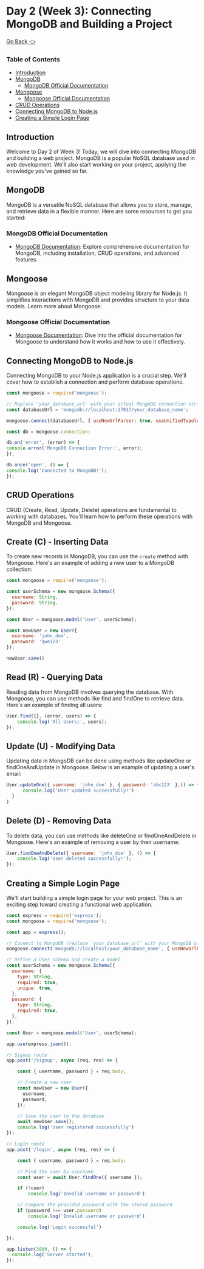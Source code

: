 # Day 2 (Week 3): Connecting MongoDB and Building a Project
[Go Back 👈](/readme.md)
### Table of Contents

- [Introduction](#introduction)
- [MongoDB](#mongodb)
  - [MongoDB Official Documentation](#mongodb-official-documentation)
- [Mongoose](#mongoose)
  - [Mongoose Official Documentation](#mongoose-official-documentation)
- [CRUD Operations](#crud-operations)
- [Connecting MongoDB to Node.js](#connecting-mongodb-to-nodejs)
- [Creating a Simple Login Page](#creating-a-simple-login-page)

## Introduction

Welcome to Day 2 of Week 3! Today, we will dive into connecting MongoDB and building a web project. MongoDB is a popular NoSQL database used in web development. We'll also start working on your project, applying the knowledge you've gained so far.

## MongoDB

MongoDB is a versatile NoSQL database that allows you to store, manage, and retrieve data in a flexible manner. Here are some resources to get you started:

### MongoDB Official Documentation

- [MongoDB Documentation](https://www.mongodb.com/docs/manual/introduction/): Explore comprehensive documentation for MongoDB, including installation, CRUD operations, and advanced features.

## Mongoose

Mongoose is an elegant MongoDB object modeling library for Node.js. It simplifies interactions with MongoDB and provides structure to your data models. Learn more about Mongoose:

### Mongoose Official Documentation

- [Mongoose Documentation](https://mongoosejs.com/docs/): Dive into the official documentation for Mongoose to understand how it works and how to use it effectively.



## Connecting MongoDB to Node.js

Connecting MongoDB to your Node.js application is a crucial step. We'll cover how to establish a connection and perform database operations.

```javascript
const mongoose = require('mongoose');

// Replace 'your_database_url' with your actual MongoDB connection string
const databaseUrl = 'mongodb://localhost:27017/your_database_name';

mongoose.connect(databaseUrl, { useNewUrlParser: true, useUnifiedTopology: true });

const db = mongoose.connection;

db.on('error', (error) => {
console.error('MongoDB Connection Error:', error);
});

db.once('open', () => {
console.log('Connected to MongoDB!');
});

```

## CRUD Operations

CRUD (Create, Read, Update, Delete) operations are fundamental to working with databases. You'll learn how to perform these operations with MongoDB and Mongoose.

## Create (C) - Inserting Data

To create new records in MongoDB, you can use the `create` method with Mongoose. Here's an example of adding a new user to a MongoDB collection:

```javascript
const mongoose = require('mongoose');

const userSchema = new mongoose.Schema({
  username: String,
  password: String,
});

const User = mongoose.model('User', userSchema);

const newUser = new User({
  username: 'john_doe',
  password: 'qwe123'
});

newUser.save()
```
## Read (R) - Querying Data

Reading data from MongoDB involves querying the database. With Mongoose, you can use methods like find and findOne to retrieve data. Here's an example of finding all users:

```javascript
User.find({}, (error, users) => {
    console.log('All Users:', users);
});
```
## Update (U) - Modifying Data

Updating data in MongoDB can be done using methods like updateOne or findOneAndUpdate in Mongoose. Below is an example of updating a user's email:

```javascript
User.updateOne({ username: 'john_doe' }, { password: 'abc123' },() => {
      console.log('User updated successfully!')
  }
)
```
## Delete (D) - Removing Data

To delete data, you can use methods like deleteOne or findOneAndDelete in Mongoose. Here's an example of removing a user by their username:

```javascript
User.findOneAndDelete({ username: 'john_doe' }, () => {
    console.log('User deleted successfully!');
});
```

## Creating a Simple Login Page

We'll start building a simple login page for your web project. This is an exciting step toward creating a functional web application.

```javascript
const express = require('express');
const mongoose = require('mongoose');

const app = express();

// Connect to MongoDB (replace 'your_database_url' with your MongoDB connection string)
mongoose.connect('mongodb://localhost/your_database_name', { useNewUrlParser: true, useUnifiedTopology: true });

// Define a User schema and create a model
const userSchema = new mongoose.Schema({
  username: {
    type: String,
    required: true,
    unique: true,
  },
  password: {
    type: String,
    required: true,
  },
});

const User = mongoose.model('User', userSchema);

app.use(express.json());

// Signup route
app.post('/signup', async (req, res) => {

    const { username, password } = req.body;

    // Create a new user
    const newUser = new User({
      username,
      password,
    });

    // Save the user to the database
    await newUser.save();
    console.log('User registered successfully')
});

// Login route
app.post('/login', async (req, res) => {

    const { username, password } = req.body;

    // Find the user by username
    const user = await User.findOne({ username });

    if (!user)
        console.log('Invalid username or password')

    // Compare the provided password with the stored password
    if (password !== user.password)
        console.log('Invalid username or password')

    console.log('Login successful')

});

app.listen(3000, () => {
  console.log('Server started');
});

```
